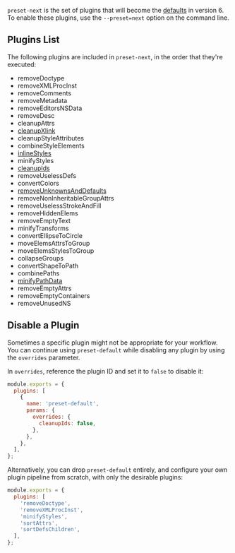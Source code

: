 `preset-next` is the set of plugins that will become the [defaults](./preset-default.md) in version 6. To enable these plugins, use the
`--preset=next` option on the command line.

## Plugins List

The following plugins are included in `preset-next`, in the order that they're executed:

- removeDoctype
- removeXMLProcInst
- removeComments
- removeMetadata
- removeEditorsNSData
- removeDesc
- cleanupAttrs
- [cleanupXlink](./plugins/cleanupXlink.md)
- cleanupStyleAttributes
- combineStyleElements
- [inlineStyles](./plugins/inlineStyles.md)
- minifyStyles
- [cleanupIds](./plugins/cleanupIds.md)
- removeUselessDefs
- convertColors
- [removeUnknownsAndDefaults](./plugins/removeUnknownsAndDefaults.md)
- removeNonInheritableGroupAttrs
- removeUselessStrokeAndFill
- removeHiddenElems
- removeEmptyText
- minifyTransforms
- convertEllipseToCircle
- moveElemsAttrsToGroup
- moveElemsStylesToGroup
- collapseGroups
- convertShapeToPath
- combinePaths
- [minifyPathData](./plugins/minifyPathData.md)
- removeEmptyAttrs
- removeEmptyContainers
- removeUnusedNS

## Disable a Plugin

Sometimes a specific plugin might not be appropriate for your workflow. You can continue using `preset-default` while disabling any plugin by using the `overrides` parameter.

In `overrides`, reference the plugin ID and set it to `false` to disable it:

```js
module.exports = {
  plugins: [
    {
      name: 'preset-default',
      params: {
        overrides: {
          cleanupIds: false,
        },
      },
    },
  ],
};
```

Alternatively, you can drop `preset-default` entirely, and configure your own plugin pipeline from scratch, with only the desirable plugins:

```js
module.exports = {
  plugins: [
    'removeDoctype',
    'removeXMLProcInst',
    'minifyStyles',
    'sortAttrs',
    'sortDefsChildren',
  ],
};
```
